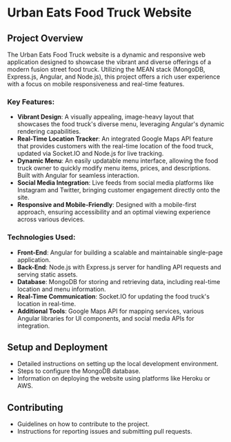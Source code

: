 # Urban Eats Food Truck Website

## Project Overview
The Urban Eats Food Truck website is a dynamic and responsive web application designed to showcase the vibrant and diverse offerings of a modern fusion street food truck. Utilizing the MEAN stack (MongoDB, Express.js, Angular, and Node.js), this project offers a rich user experience with a focus on mobile responsiveness and real-time features.

### Key Features:
- **Vibrant Design**: A visually appealing, image-heavy layout that showcases the food truck's diverse menu, leveraging Angular's dynamic rendering capabilities.
- **Real-Time Location Tracker**: An integrated Google Maps API feature that provides customers with the real-time location of the food truck, updated via Socket.IO and Node.js for live tracking.
- **Dynamic Menu**: An easily updatable menu interface, allowing the food truck owner to quickly modify menu items, prices, and descriptions. Built with Angular for seamless interaction.
- **Social Media Integration**: Live feeds from social media platforms like Instagram and Twitter, bringing customer engagement directly onto the site.
- **Responsive and Mobile-Friendly**: Designed with a mobile-first approach, ensuring accessibility and an optimal viewing experience across various devices.

### Technologies Used:
- **Front-End**: Angular for building a scalable and maintainable single-page application.
- **Back-End**: Node.js with Express.js server for handling API requests and serving static assets.
- **Database**: MongoDB for storing and retrieving data, including real-time location and menu information.
- **Real-Time Communication**: Socket.IO for updating the food truck's location in real-time.
- **Additional Tools**: Google Maps API for mapping services, various Angular libraries for UI components, and social media APIs for integration.

## Setup and Deployment
- Detailed instructions on setting up the local development environment.
- Steps to configure the MongoDB database.
- Information on deploying the website using platforms like Heroku or AWS.

## Contributing
- Guidelines on how to contribute to the project.
- Instructions for reporting issues and submitting pull requests.
